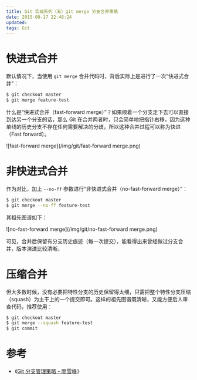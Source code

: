```yaml
---
title: Git 实战系列（五）git merge 分支合并策略
date: 2015-08-17 22:48:24
updated:
tags: Git
---
```


# 快进式合并

默认情况下，当使用 `git merge` 合并代码时，背后实际上是进行了一次“快进式合并”：

```bash
$ git checkout master
$ git merge feature-test
```

什么是“快进式合并（fast-forward merge）”？如果顺着一个分支走下去可以直接到达另一个分支的话，那么 Git 在合并两者时，只会简单地把指针右移，因为这种单线的历史分支不存在任何需要解决的分歧，所以这种合并过程可以称为快进（Fast forward）。

![fast-forward merge](/img/git/fast-forward merge.png)

# 非快进式合并

作为对比，加上 `--no-ff` 参数进行“非快进式合并（no-fast-forward merge）”：

```bash
$ git checkout master
$ git merge --no-ff feature-test
```

其祖先图谱如下：

![no-fast-forward merge](/img/git/no-fast-forward merge.png)

可见，合并后保留有分支历史痕迹（每一次提交），能看得出来曾经做过分支合并，版本演进比较清晰。

# 压缩合并

但大多数时候，没有必要把特性分支的历史保留得太细，只需把整个特性分支压缩（squash）为主干上的一个提交即可。这样的祖先图谱既清晰，又能方便后人审查代码，推荐使用：

```bash
$ git checkout master
$ git merge --squash feature-test
$ git commit
```

# 参考

* 《[Git 分支管理策略 - 廖雪峰](http://www.liaoxuefeng.com/wiki/0013739516305929606dd18361248578c67b8067c8c017b000/0013758410364457b9e3d821f4244beb0fd69c61a185ae0000)》